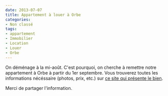 ```yaml
---
date: 2013-07-07
title: Appartement à louer à Orbe
categories:
- Non classé
tags:
- appartement
- Immobilier
- Location
- Louer
- Orbe
---
```


On déménage à la mi-août. C'est pourquoi, on cherche à remettre notre appartement à Orbe à partir du 1er septembre. Vous trouverez toutes les informations nécéssaire (photos, prix, etc.) sur [ce site qui présente le bien](https://alienlebarge.github.io/fleursdelys/ "Appartement à louer à Orbe").

Merci de partager l'information.
